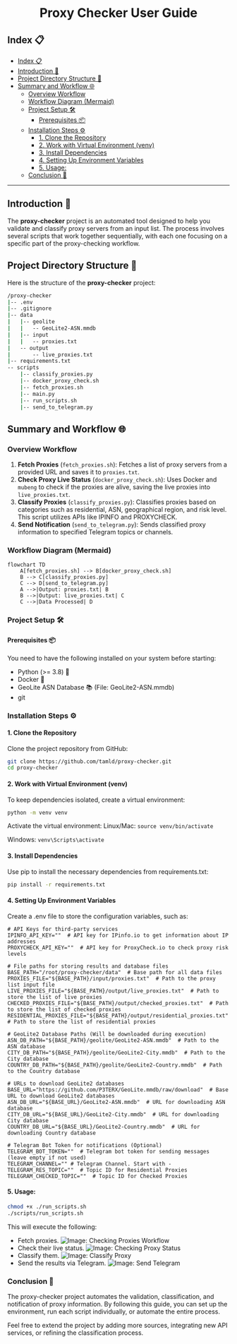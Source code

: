<h1 align="center">Proxy Checker User Guide</h1>

## Index 📋
- [Index 📋](#index-)
- [Introduction 🚀](#introduction-)
- [Project Directory Structure 📁](#project-directory-structure-)
- [Summary and Workflow 🌐](#summary-and-workflow-)
  - [Overview Workflow](#overview-workflow)
  - [Workflow Diagram (Mermaid)](#workflow-diagram-mermaid)
  - [Project Setup 🛠️](#project-setup-️)
    - [Prerequisites 📦](#prerequisites-)
  - [Installation Steps ⚙️](#installation-steps-️)
    - [1. Clone the Repository](#1-clone-the-repository)
    - [2. Work with Virtual Environment (venv)](#2-work-with-virtual-environment-venv)
    - [3. Install Dependencies](#3-install-dependencies)
    - [4. Setting Up Environment Variables](#4-setting-up-environment-variables)
    - [5. Usage:](#5-usage)
  - [Conclusion 🏁](#conclusion-)

---

## Introduction 🚀
The **proxy-checker** project is an automated tool designed to help you validate and classify proxy servers from an input list. The process involves several scripts that work together sequentially, with each one focusing on a specific part of the proxy-checking workflow.

## Project Directory Structure 📁

Here is the structure of the **proxy-checker** project:
```bash
/proxy-checker
|-- .env
|-- .gitignore
|-- data
|   |-- geolite
|   |   -- GeoLite2-ASN.mmdb
|   |-- input
|   |   -- proxies.txt
|   -- output
|       -- live_proxies.txt
|-- requirements.txt
-- scripts
    |-- classify_proxies.py
    |-- docker_proxy_check.sh
    |-- fetch_proxies.sh
    |-- main.py
    |-- run_scripts.sh
    |-- send_to_telegram.py
```

## Summary and Workflow 🌐

### Overview Workflow
1. **Fetch Proxies** (`fetch_proxies.sh`): Fetches a list of proxy servers from a provided URL and saves it to `proxies.txt`.
2. **Check Proxy Live Status** (`docker_proxy_check.sh`): Uses Docker and `mubeng` to check if the proxies are alive, saving the live proxies into `live_proxies.txt`.
3. **Classify Proxies** (`classify_proxies.py`): Classifies proxies based on categories such as residential, ASN, geographical region, and risk level. This script utilizes APIs like IPINFO and PROXYCHECK.
4. **Send Notification** (`send_to_telegram.py`): Sends classified proxy information to specified Telegram topics or channels.

### Workflow Diagram (Mermaid)

```mermaid
flowchart TD
    A[fetch_proxies.sh] --> B[docker_proxy_check.sh]
    B --> C[classify_proxies.py]
    C --> D[send_to_telegram.py]
    A -->|Output: proxies.txt| B
    B -->|Output: live_proxies.txt| C
    C -->|Data Processed| D
```

### Project Setup 🛠️
#### Prerequisites 📦
You need to have the following installed on your system before starting:

- Python (>= 3.8) 🐍
- Docker 🐳
- GeoLite ASN Database 📚 (File: GeoLite2-ASN.mmdb)
- git

### Installation Steps ⚙️
#### 1. Clone the Repository
Clone the project repository from GitHub:

```bash
git clone https://github.com/tamld/proxy-checker.git
cd proxy-checker
```

#### 2. Work with Virtual Environment (venv)
To keep dependencies isolated, create a virtual environment:

```bash
python -m venv venv
```

Activate the virtual environment:
Linux/Mac:
```source venv/bin/activate```

Windows:
```venv\Scripts\activate```

#### 3. Install Dependencies
Use pip to install the necessary dependencies from requirements.txt:

```bash
pip install -r requirements.txt
```

#### 4. Setting Up Environment Variables
Create a .env file to store the configuration variables, such as:
```text
# API Keys for third-party services
IPINFO_API_KEY=""  # API key for IPinfo.io to get information about IP addresses
PROXYCHECK_API_KEY=""  # API key for ProxyCheck.io to check proxy risk levels

# File paths for storing results and database files
BASE_PATH="/root/proxy-checker/data"  # Base path for all data files
PROXIES_FILE="${BASE_PATH}/input/proxies.txt"  # Path to the proxy list input file
LIVE_PROXIES_FILE="${BASE_PATH}/output/live_proxies.txt"  # Path to store the list of live proxies
CHECKED_PROXIES_FILE="${BASE_PATH}/output/checked_proxies.txt"  # Path to store the list of checked proxies
RESIDENTIAL_PROXIES_FILE="${BASE_PATH}/output/residential_proxies.txt"  # Path to store the list of residential proxies

# GeoLite2 Database Paths (Will be downloaded during execution)
ASN_DB_PATH="${BASE_PATH}/geolite/GeoLite2-ASN.mmdb"  # Path to the ASN database
CITY_DB_PATH="${BASE_PATH}/geolite/GeoLite2-City.mmdb"  # Path to the City database
COUNTRY_DB_PATH="${BASE_PATH}/geolite/GeoLite2-Country.mmdb"  # Path to the Country database

# URLs to download GeoLite2 databases
BASE_URL="https://github.com/P3TERX/GeoLite.mmdb/raw/download"  # Base URL to download GeoLite2 databases
ASN_DB_URL="${BASE_URL}/GeoLite2-ASN.mmdb"  # URL for downloading ASN database
CITY_DB_URL="${BASE_URL}/GeoLite2-City.mmdb"  # URL for downloading City database
COUNTRY_DB_URL="${BASE_URL}/GeoLite2-Country.mmdb"  # URL for downloading Country database

# Telegram Bot Token for notifications (Optional)
TELEGRAM_BOT_TOKEN=""  # Telegram bot token for sending messages (leave empty if not used)
TELEGRAM_CHANNEL="" # Telegram Channel. Start with -
TELEGRAM_RES_TOPIC=""  # Topic ID for Residential Proxies
TELEGRAM_CHECKED_TOPIC=""  # Topic ID for Checked Proxies
```

#### 5. Usage:

```bash
chmod +x ./run_scripts.sh
./scripts/run_scripts.sh
```

This will execute the following:
- Fetch proxies.
![Image: Checking Proxies Workflow](pictures/fetch_proxies.png)
- Check their live status.
![Image: Checking Proxy Status](pictures/check_proxies.png)
- Classify them.
![Image: Classify Proxy](pictures/classify_proxies.png)
- Send the results via Telegram.
![Image: Send Telegram](pictures/telegram_send.png)
### Conclusion 🏁
The proxy-checker project automates the validation, classification, and notification of proxy information. By following this guide, you can set up the environment, run each script individually, or automate the entire process.

Feel free to extend the project by adding more sources, integrating new API services, or refining the classification process.